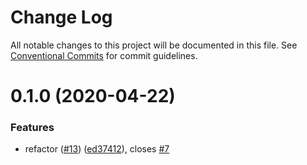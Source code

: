 # Change Log

All notable changes to this project will be documented in this file.
See [Conventional Commits](https://conventionalcommits.org) for commit guidelines.

# 0.1.0 (2020-04-22)


### Features

* refactor ([#13](https://github.com/the-holocron/astromech/issues/13)) ([ed37412](https://github.com/the-holocron/astromech/commit/ed3741236e7007f9d03b7420828af5a368a7bfbb)), closes [#7](https://github.com/the-holocron/astromech/issues/7)
